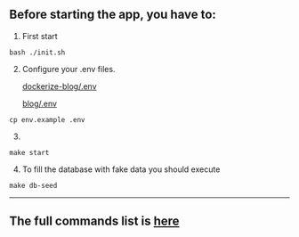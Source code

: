 ## Before starting the app, you have to:

1. First start

```shell
bash ./init.sh
```

2. Configure your .env files.

   [dockerize-blog/.env](./.env.example)

   [blog/.env](./src/blog/.env.example)

```shell
cp env.example .env
```

3.

```shell
make start
```

4. To fill the database with fake data you should execute

```shell
make db-seed
```

___

## The full commands list is [here](./Makefile)

